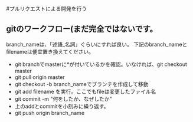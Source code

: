 #プルリクエストによる開発を行う

## gitのワークフロー(まだ完全ではないです。

branch_nameは、「述語_名詞」ぐらいにすれば良い。
下記のbranch_nameとfilenameは便宜置き換えてください。

* git branchでmasterに*が付いているかを確認。いなければ、git checkout master
* git pull origin master
* git checkout -b branch_nameでブランチを作成して移動
* git add filename    を実行。ここでもfileは変更したファイル名
* git commit -m "何をしたか、なぜしたか"
* 上のaddとcommitを小刻みに繰り返す。
* git push origin branch_name
